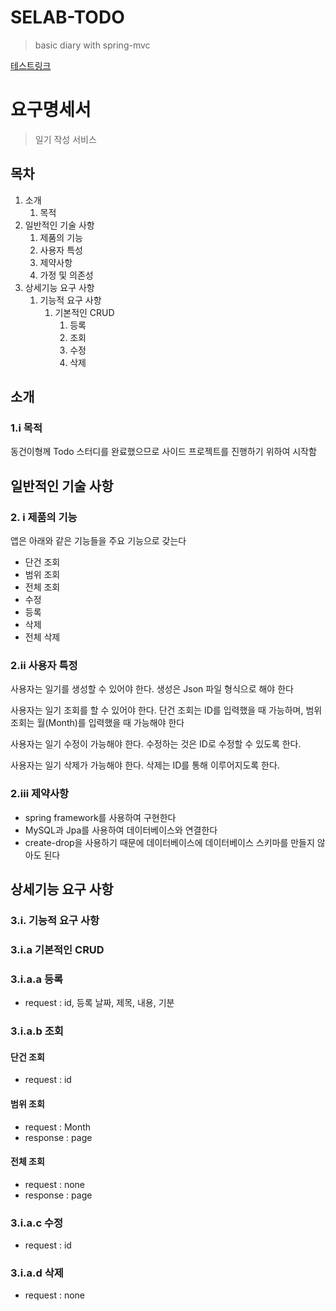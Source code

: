 # SELAB-TODO
> basic diary with spring-mvc

[테스트링크](http://localhost:8080/swagger-ui/index.html#/TODO%20API)

# 요구명세서
> 일기 작성 서비스

## 목차
1. 소개
   1. 목적
2. 일반적인 기술 사항
   1. 제품의 기능
   2. 사용자 특성
   3. 제약사항
   4. 가정 및 의존성
3. 상세기능 요구 사항
   1. 기능적 요구 사항
      1. 기본적인 CRUD
         1. 등록
         2. 조회
         3. 수정
         4. 삭제

## 소개
### 1.i 목적
동건이형께 Todo 스터디를 완료했으므로 사이드 프로젝트를 진행하기 위하여 시작함
## 일반적인 기술 사항
### 2. i 제품의 기능
앱은 아래와 같은 기능들을 주요 기능으로 갖는다
* 단건 조회
* 범위 조회
* 전체 조회
* 수정
* 등록
* 삭제
* 전체 삭제
### 2.ii 사용자 특정
사용자는 일기를 생성할 수 있어야 한다. 생성은 Json 파일 형식으로 해야 한다


사용자는 일기 조회를 할 수 있어야 한다. 단건 조회는 ID를 입력했을 때 가능하며, 범위 조회는
월(Month)를 입력했을 때 가능해야 한다


사용자는 일기 수정이 가능해야 한다. 수정하는 것은 ID로 수정할 수 있도록 한다.


사용자는 일기 삭제가 가능해야 한다. 삭제는 ID를 통해 이루어지도록 한다.
### 2.iii 제약사항
* spring framework를 사용하여 구현한다
* MySQL과 Jpa를 사용하여 데이터베이스와 연결한다
* create-drop을 사용하기 때문에 데이터베이스에 데이터베이스 스키마를 만들지 않아도 된다

## 상세기능 요구 사항
### 3.i. 기능적 요구 사항
### 3.i.a 기본적인 CRUD
### 3.i.a.a 등록
* request : id, 등록 날짜, 제목, 내용, 기분
### 3.i.a.b 조회
#### 단건 조회
* request : id
#### 범위 조회
* request : Month
* response : page
#### 전체 조회
* request : none
* response : page
### 3.i.a.c 수정
* request : id
### 3.i.a.d 삭제
* request : none


